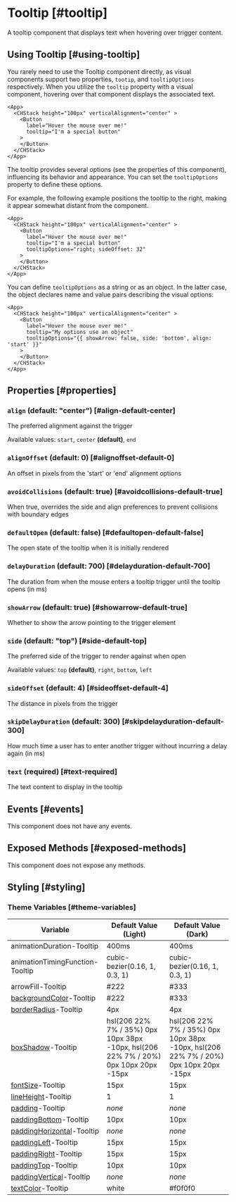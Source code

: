 # Tooltip [#tooltip]

A tooltip component that displays text when hovering over trigger content.

## Using Tooltip [#using-tooltip]

You rarely need to use the Tooltip component directly, as visual components support two properties, `tootip`, and `tooltipOptions` respectively. When you utilize the `tooltip` property with a visual component, hovering over that component displays the associated text.

```xmlui-pg display copy height="180px" /tooltip/ name="Example: using the tooltip property"
<App>
  <CHStack height="100px" verticalAlignment="center" >
    <Button
      label="Hover the mouse over me!"
      tooltip="I'm a special button"
    >
    </Button>
  </CHStack>
</App>
```

The tooltip provides several options (see the properties of this component), influencing its behavior and appearance. You can set the `tooltipOptions` property to define these options.

For example, the following example positions the tooltip to the right, making it appear somewhat distant from the component.

```xmlui-pg display copy height="180px" /tooltipOptions/ name="Example: using the tooltipOptions property"
<App>
  <CHStack height="100px" verticalAlignment="center" >
    <Button
      label="Hover the mouse over me!"
      tooltip="I'm a special button"
      tooltipOptions="right; sideOffset: 32"
    >
    </Button>
  </CHStack>
</App>
```

You can define `tooltipOptions` as a string or as an object. In the latter case, the object declares name and value pairs describing the visual options:

```xmlui-pg display copy height="180px" /tooltipOptions/ name="Example: tooltipOptions as an object"
<App>
  <CHStack height="100px" verticalAlignment="center" >
    <Button
      label="Hover the mouse over me!"
      tooltip="My options use an object"
      tooltipOptions="{{ showArrow: false, side: 'bottom', align: 'start' }}"
    >
    </Button>
  </CHStack>
</App>
```

## Properties [#properties]

### `align` (default: "center") [#align-default-center]

The preferred alignment against the trigger

Available values: `start`, `center` **(default)**, `end`

### `alignOffset` (default: 0) [#alignoffset-default-0]

An offset in pixels from the 'start' or 'end' alignment options

### `avoidCollisions` (default: true) [#avoidcollisions-default-true]

When true, overrides the side and align preferences to prevent collisions with boundary edges

### `defaultOpen` (default: false) [#defaultopen-default-false]

The open state of the tooltip when it is initially rendered

### `delayDuration` (default: 700) [#delayduration-default-700]

The duration from when the mouse enters a tooltip trigger until the tooltip opens (in ms)

### `showArrow` (default: true) [#showarrow-default-true]

Whether to show the arrow pointing to the trigger element

### `side` (default: "top") [#side-default-top]

The preferred side of the trigger to render against when open

Available values: `top` **(default)**, `right`, `bottom`, `left`

### `sideOffset` (default: 4) [#sideoffset-default-4]

The distance in pixels from the trigger

### `skipDelayDuration` (default: 300) [#skipdelayduration-default-300]

How much time a user has to enter another trigger without incurring a delay again (in ms)

### `text` (required) [#text-required]

The text content to display in the tooltip

## Events [#events]

This component does not have any events.

## Exposed Methods [#exposed-methods]

This component does not expose any methods.

## Styling [#styling]

### Theme Variables [#theme-variables]

| Variable | Default Value (Light) | Default Value (Dark) |
| --- | --- | --- |
| animationDuration-Tooltip | 400ms | 400ms |
| animationTimingFunction-Tooltip | cubic-bezier(0.16, 1, 0.3, 1) | cubic-bezier(0.16, 1, 0.3, 1) |
| arrowFill-Tooltip | #222 | #333 |
| [backgroundColor](../styles-and-themes/common-units/#color)-Tooltip | #222 | #333 |
| [borderRadius](../styles-and-themes/common-units/#border-rounding)-Tooltip | 4px | 4px |
| [boxShadow](../styles-and-themes/common-units/#boxShadow)-Tooltip | hsl(206 22% 7% / 35%) 0px 10px 38px -10px, hsl(206 22% 7% / 20%) 0px 10px 20px -15px | hsl(206 22% 7% / 35%) 0px 10px 38px -10px, hsl(206 22% 7% / 20%) 0px 10px 20px -15px |
| [fontSize](../styles-and-themes/common-units/#size)-Tooltip | 15px | 15px |
| [lineHeight](../styles-and-themes/common-units/#size)-Tooltip | 1 | 1 |
| [padding](../styles-and-themes/common-units/#size)-Tooltip | *none* | *none* |
| [paddingBottom](../styles-and-themes/common-units/#size)-Tooltip | 10px | 10px |
| [paddingHorizontal](../styles-and-themes/common-units/#size)-Tooltip | *none* | *none* |
| [paddingLeft](../styles-and-themes/common-units/#size)-Tooltip | 15px | 15px |
| [paddingRight](../styles-and-themes/common-units/#size)-Tooltip | 15px | 15px |
| [paddingTop](../styles-and-themes/common-units/#size)-Tooltip | 10px | 10px |
| [paddingVertical](../styles-and-themes/common-units/#size)-Tooltip | *none* | *none* |
| [textColor](../styles-and-themes/common-units/#color)-Tooltip | white | #f0f0f0 |
